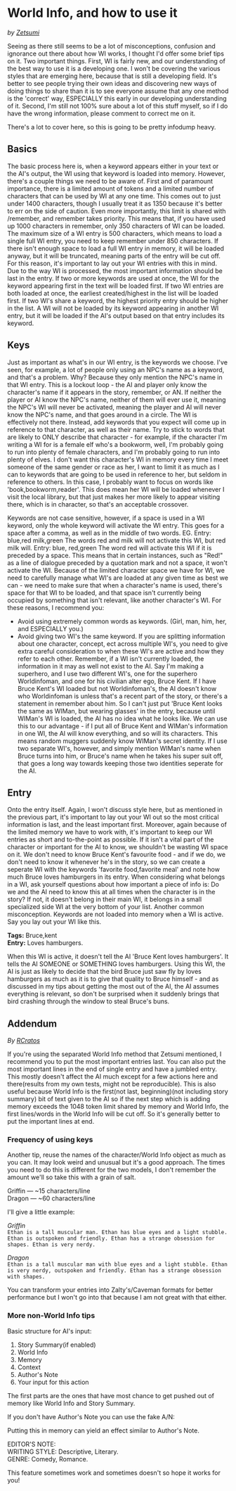# World Info, and how to use it

*by [Zetsumi](https://play.aidungeon.io/main/profile?username=Zetsumi)*

Seeing as there still seems to be a lot of misconceptions, confusion and ignorance out there about how WI works, I thought I'd offer some brief tips on it.
Two important things.
First, WI is fairly new, and our understanding of the best way to use it is a developing one.
I won't be covering the various styles that are emerging here, because that is still a developing field.
It's better to see people trying their own ideas and discovering new ways of doing things to share than it is to see everyone assume that any one method is the 'correct' way, ESPECIALLY this early in our developing understanding of it.
Second, I'm still not 100% sure about a lot of this stuff myself, so if I do have the wrong information, please comment to correct me on it.

There's a lot to cover here, so this is going to be pretty infodump heavy.

## Basics

The basic process here is, when a keyword appears either in your text or the AI's output, the WI using that keyword is loaded into memory. However, there's a couple things we need to be aware of.
First and of paramount importance, there is a limited amount of tokens and a limited number of characters that can be used by WI at any one time. This comes out to just under 1400 characters, though I usually treat it as 1350 because it's better to err on the side of caution. Even more importantly, this limit is shared with /remember, and remember takes priority. This means that, if you have used up 1000 characters in remember, only 350 characters of WI can be loaded. The maximum size of a WI entry is 500 characters, which means to load a single full WI entry, you need to keep remember under 850 characters. If there isn't enough space to load a full WI entry in memory, it will be loaded anyway, but it will be truncated, meaning parts of the entry will be cut off. For this reason, it's important to lay out your WI entries with this in mind. Due to the way WI is processed, the most important information should be last in the entry.
If two or more keywords are used at once, the WI for the keyword appearing first in the text will be loaded first. If two WI entries are both loaded at once, the earliest created/highest in the list will be loaded first. If two WI's share a keyword, the highest priority entry should be higher in the list.
A WI will not be loaded by its keyword appearing in another WI entry, but it will be loaded if the AI's output based on that entry includes its keyword.

## Keys

Just as important as what's in our WI entry, is the keywords we choose. I've seen, for example, a lot of people only using an NPC's name as a keyword, and that's a problem. Why? Because they only mention the NPC's name in that WI entry. This is a lockout loop - the AI and player only know the character's name if it appears in the story, remember, or AN. If neither the player or AI know the NPC's name, neither of them will ever use it, meaning the NPC's WI will never be activated, meaning the player and AI will never know the NPC's name, and that goes around in a circle. The WI is effectively not there. Instead, add keywords that you expect will come up in reference to that character, as well as their name. Try to stick to words that are likely to ONLY describe that character - for example, if the character I'm writing a WI for is a female elf who's a bookworm, well, I'm probably going to run into plenty of female characters, and I'm probably going to run into plenty of elves. I don't want this character's WI in memory every time I meet someone of the same gender or race as her, I want to limit it as much as I can to keywords that are going to be used in reference to her, but seldom in reference to others. In this case, I probably want to focus on words like 'book,bookworm,reader'. This does mean her WI will be loaded whenever I visit the local library, but that just makes her more likely to appear visiting there, which is in character, so that's an acceptable crossover.

Keywords are not case sensitive, however, if a space is used in a WI keyword, only the whole keyword will activate the WI entry. This goes for a space after a comma, as well as in the middle of two words. EG.
Entry: blue,red milk,green
The words red and milk will not activate this WI, but red milk will.
Entry: blue, red,green
The word red will activate this WI if it is preceded by a space. This means that in certain instances, such as "Red!" as a line of dialogue preceded by a quotation mark and not a space, it won't activate the WI.
Because of the limited character space we have for WI, we need to carefully manage what WI's are loaded at any given time as best we can - we need to make sure that when a character's name is used, there's space for that WI to be loaded, and that space isn't currently being occupied by something that isn't relevant, like another character's WI. For these reasons, I recommend you:
- Avoid using extremely common words as keywords. (Girl, man, him, her, and ESPECIALLY you.)
- Avoid giving two WI's the same keyword.
If you are splitting information about one character, concept, ect across multiple WI's, you need to give extra careful consideration to when these WI's are active and how they refer to each other. Remember, if a WI isn't currently loaded, the information in it may as well not exist to the AI. Say I'm making a superhero, and I use two different WI's, one for the superhero Worldinfoman, and one for his civilian alter ego, Bruce Kent. If I have Bruce Kent's WI loaded but not Worldinfoman's, the AI doesn't know who Worldinfoman is unless that's a recent part of the story, or there's a statement in remember about him. So I can't just put 'Bruce Kent looks the same as WIMan, but wearing glasses' in the entry, because until WIMan's WI is loaded, the AI has no idea what he looks like. We can use this to our advantage - if I put all of Bruce Kent and WIMan's information in one WI, the AI will know everything, and so will its characters. This means random muggers suddenly know WIMan's secret identity. If I use two separate WI's, however, and simply mention WIMan's name when Bruce turns into him, or Bruce's name when he takes his super suit off, that goes a long way towards keeping those two identities seperate for the AI.

## Entry

Onto the entry itself. Again, I won't discuss style here, but as mentioned in the previous part, it's important to lay out your WI out so the most critical information is last, and the least important first. Moreover, again because of the limited memory we have to work with, it's important to keep our WI entries as short and to-the-point as possible. If it isn't a vital part of the character or important for the AI to know, we shouldn't be wasting WI space on it. We don't need to know Bruce Kent's favourite food - and if we do, we don't need to know it whenever he's in the story, so we can create a seperate WI with the keywords 'favorite food,favorite meal' and note how much Bruce loves hamburgers in its entry. When considering what belongs in a WI, ask yourself questions about how important a piece of info is: Do we and the AI need to know this at all times when the character is in the story? If not, it doesn't belong in their main WI, it belongs in a small specialized side WI at the very bottom of your list.
Another common misconception. Keywords are not loaded into memory when a WI is active. Say you lay out your WI like this.

 **Tags:** Bruce,kent <br/>
 **Entry:** Loves hamburgers.

When this WI is active, it doesn't tell the AI 'Bruce Kent loves hamburgers'. It tells the AI SOMEONE or SOMETHING loves hamburgers. Using this WI, the AI is just as likely to decide that the bird Bruce just saw fly by loves hamburgers as much as it is to give that quality to Bruce himself - and as discussed in my tips about getting the most out of the AI, the AI assumes everything is relevant, so don't be surprised when it suddenly brings that bird crashing through the window to steal Bruce's buns.

## Addendum
*By [RCratos](https://play.aidungeon.io/main/profile?username=RCratos)*

If you're using the separated World Info method that Zetsumi mentioned, I recommend you to put the most important entries last. You can also put the most important lines in the end of single entry and have a jumbled entry. This mostly doesn't affect the AI much except for a few actions here and there(results from my own tests, might not be reproducible). This is also useful because World Info is the first(not last, beginning)(not including story summary) bit of text given to the AI so if the next step which is adding memory exceeds the 1048 token limit shared by memory and World Info, the first lines/words in the World Info will be cut off. 
So it's generally better to put the important lines at end. 

### Frequency of using keys

Another tip, reuse the names of the character/World Info object as much as you can. It may look weird and unusual but it's a good approach. The times you need to do this is different for the two models, I don't remember the amount we'll so take this with  a grain of salt.

Griffin — ~15 characters/line<br/>
Dragon — ~60 characters/line

I'll give a little example:

*Griffin*<br/>
`Ethan is a tall muscular man. Ethan has blue eyes and a light stubble. Ethan is outspoken and friendly. Ethan has a strange obsession for shapes. Ethan is very nerdy.`

*Dragon*<br/>
`Ethan is a tall muscular man with blue eyes and a light stubble. Ethan is very nerdy, outspoken and friendly. Ethan has a strange obsession with shapes.` 

You can transform your entries into Zalty's/Caveman formats for better performance but I won't go into that because I am not great with that either. 

### More non-World Info tips

Basic structure for AI's input:

1) Story Summary(if enabled) <br/>
2) World Info <br/>
3) Memory <br/>
4) Context <br/>
5) Author's Note <br/>
6) Your input for this action <br/>

The first parts are the ones that have most chance to get pushed out of memory like World Info and Story Summary. 

If you don't have Author's Note you can use the fake A/N:

Putting this in memory can yield an effect similar to Author's Note.

EDITOR'S NOTE:<br/>
WRITING STYLE: Descriptive, Literary.<br/>
GENRE: Comedy, Romance.<br/>

This feature sometimes work and sometimes doesn't so hope it works for you! 
